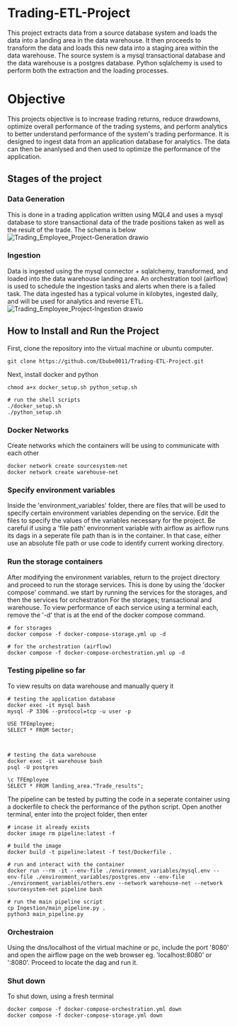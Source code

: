 # Trading-ETL-Project
This project extracts data from a source database system and loads the data into a landing area in the data warehouse. It then proceeds to transform the data and loads this new data into a staging area within the data warehouse. The source system is a mysql transactional database and the data warehouse is a postgres database. Python sqlalchemy is used to perform both the extraction and the loading processes.

# Objective
This projects objective is to increase trading returns, reduce drawdowns, optimize overall performance of the trading systems, and perform analytics to better understand performance of the system's trading performance. It is designed to ingest data from an application database for analytics. The data can then be ananlysed and then used to optimize the performance of the application. 

## Stages of the project
### Data Generation
This is done in a trading application written using MQL4 and uses a mysql database to store transactional data of the trade positions taken as well as the result of the trade. The schema is below
![Trading_Employee_Project-Generation drawio](https://github.com/Ebube0011/Trading-ETL-Project/assets/149321069/bb807d7e-4520-400d-9455-a2bc055dbf54)

### Ingestion
Data is ingested using the mysql connector + sqlalchemy, transformed, and loaded into the data warehouse landing area. An orchestration tool (airflow) is used to schedule the ingestion tasks and alerts when there is a failed task. The data ingested has a typical volume in kilobytes, ingested daily, and will be used for analytics and reverse ETL.
![Trading_Employee_Project-Ingestion drawio](https://github.com/Ebube0011/Trading-ETL-Project/assets/149321069/b793c7ef-65a6-4162-9573-e2a09ca8ee55)

## How to Install and Run the Project
First, clone the repository into the virtual machine or ubuntu computer. 
```
git clone https://github.com/Ebube0011/Trading-ETL-Project.git
```
Next, install docker and python
```
chmod a+x docker_setup.sh python_setup.sh

# run the shell scripts
./docker_setup.sh
./python_setup.sh
```

### Docker Networks
Create networks which the containers will be using to communicate with each other
```
docker network create sourcesystem-net
docker network create warehouse-net
```

### Specify environment variables
Inside the 'environment_variables' folder, there are files that will be used to specify certain environment variables depending on the service. Edit the files to specify the values of the variables necessary for the project.
Be careful if using a 'file path' environment variable with airflow as airflow runs its dags in a seperate file path than is in the container. In that case, either use an absolute file path or use code to identify current working directory.

### Run the storage containers
After modifying the environment variables, return to the project directory and proceed to run the storage services. 
This is done by using the 'docker compose' command. we start by running the services for the storages, and then the services for orchestration
For the storages; transactional and warehouse. To view performance of each service using a terminal each, remove the '-d' that is at the end of the docker compose command.
```
# for storages
docker compose -f docker-compose-storage.yml up -d

# for the orchestration (airflow)
docker compose -f docker-compose-orchestration.yml up -d
```

### Testing pipeline so far
To view results on data warehouse and manually query it
```
# testing the application database
docker exec -it mysql bash
mysql -P 3306 --protocol=tcp -u user -p

USE TFEmployee;
SELECT * FROM Sector;



# testing the data warehouse
docker exec -it warehouse bash
psql -U postgres

\c TFEmployee
SELECT * FROM landing_area."Trade_results";
```
The pipeline can be tested by putting the code in a seperate container using a dockerfile to check the performance of the python script. Open another terminal, enter into the project folder, then enter
```
# incase it already exists
docker image rm pipeline:latest -f

# build the image
docker build -t pipeline:latest -f test/Dockerfile .

# run and interact with the container
docker run --rm -it --env-file ./environment_variables/mysql.env --env-file ./environment_variables/postgres.env --env-file ./environment_variables/others.env --network warehouse-net --network sourcesystem-net pipeline bash

# run the main pipeline script
cp Ingestion/main_pipeline.py .
python3 main_pipeline.py
```

### Orchestraion
Using the dns/localhost of the virtual machine or pc, include the port '8080' and open the airflow page on the web browser
eg. 'localhost:8080' or '<aws ipv4 dns>:8080'.
Proceed to locate the dag and run it.


### Shut down
To shut down, using a fresh terminal
```
docker compose -f docker-compose-orchestration.yml down
docker compose -f docker-compose-storage.yml down
```

